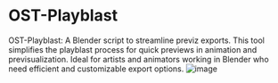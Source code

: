 # OST-Playblast
OST-Playblast: A Blender script to streamline previz exports. This tool simplifies the playblast process for quick previews in animation and previsualization. Ideal for artists and animators working in Blender who need efficient and customizable export options.
![image](https://github.com/user-attachments/assets/fb0ebeae-2507-42eb-bcc1-6bf7030df5f5)
